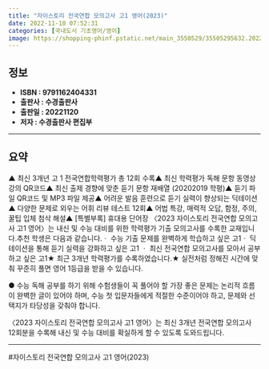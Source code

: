 ```yaml
---
title: "자이스토리 전국연합 모의고사 고1 영어(2023)"
date: 2022-11-10 07:52:31
categories: [국내도서 기초영어/영어]
image: https://shopping-phinf.pstatic.net/main_3550529/35505295632.20221101121528.jpg
---
```


## **정보**

- **ISBN : 9791162404331**
- **출판사 : 수경출판사**
- **출판일 : 20221120**
- **저자 : 수경출판사 편집부**

------



## **요약**

▲ 최신 3개년 고 1 전국연합학력평가 총 12회 수록▲ 최신 학력평가 독해 문항 동영상 강의 QR코드▲ 최신 출제 경향에 맞춘 듣기 문항 재배열 (20202019 학평)▲ 듣기 파일 QR코드 및 MP3 파일 제공▲ 어려운 발음 훈련으로 듣기 실력이 향상되는 딕테이션▲ 다양한 문제로 외우는 어휘 리뷰 테스트 12회▲ 어법 특강, 매력적 오답, 함정, 주의, 꿀팁 입체 첨삭 해설▲ [특별부록] 휴대용 단어장 〈2023 자이스토리 전국연합 모의고사 고1 영어〉는 내신 및 수능 대비를 위한 학력평가 기출 모의고사를 수록한 교재입니다.추천 학생은 다음과 같습니다.ㆍ 수능 기출 문제를 완벽하게 학습하고 싶은 고1ㆍ 딕테이션을 통해 듣기 실력을 강화하고 싶은 고1 ㆍ 최신 전국연합 모의고사를 모아서 공부하고 싶은 고1★ 최근 3개년 학력평가를 수록하였습니다.★ 실전처럼 정해진 시간에 맞춰 꾸준히 풀면 영어 1등급을 받을 수 있습니다.

● 수능 독해 공부를 하기 위해 수험생들이 꼭 풀어야 할 가장 좋은 문제는 논리적 흐름이 완벽한 글이 있어야 하며, 수능 첫 입문자들에게 적절한 수준이어야 하고, 문제와 선택지가 타당성을 갖춰야 합니다.

〈2023 자이스토리 전국연합 모의고사 고1 영어〉는 최신 3개년 전국연합 모의고사 12회분을 수록해 내신 및 수능 대비를 확실하게 할 수 있도록 도와드립니다.



------

#자이스토리 전국연합 모의고사 고1 영어(2023)


